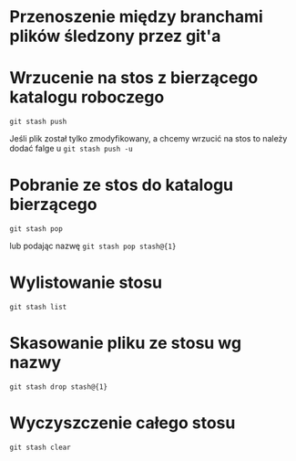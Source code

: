 # Przenoszenie między  branchami plików śledzony przez git'a 

# Wrzucenie na stos z bierzącego katalogu roboczego
`git stash push`

Jeśli plik został tylko zmodyfikowany, a chcemy wrzucić na stos to należy dodać falge u
`git stash push -u`

# Pobranie ze stos do katalogu bierzącego 
`git stash pop`

lub podając nazwę
`git stash pop stash@{1}`


# Wylistowanie stosu
`git stash list`

# Skasowanie pliku ze stosu wg nazwy
`git stash drop stash@{1}`

# Wyczyszczenie całego stosu 
`git stash clear`


